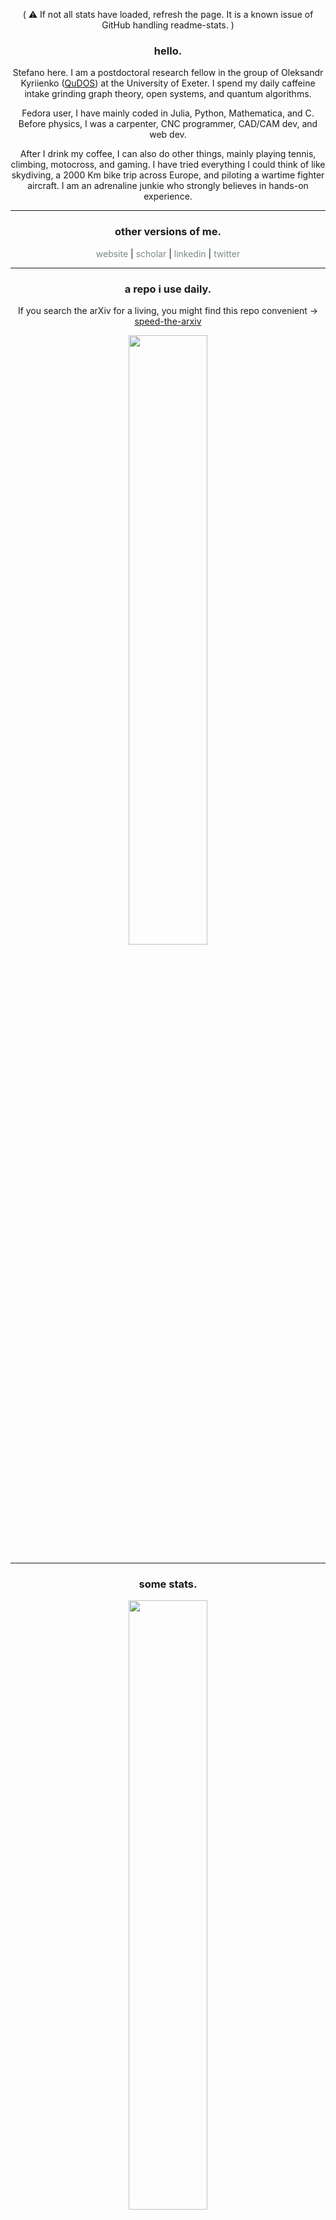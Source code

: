 <p align="center">( ⚠️ If not all stats have loaded, refresh the page. It is a known issue of GitHub handling readme-stats. )</p>
<h3 align="center">hello.</h3>
<p align="center">Stefano here. I am a postdoctoral research fellow in the group of Oleksandr Kyriienko (<a href="https://kyriienko.github.io/index.html">QuDOS</a>) at the University of Exeter. I spend my daily caffeine intake grinding graph theory, open systems, and quantum algorithms.</p>
<p align="center">Fedora user, I have mainly coded in Julia, Python, Mathematica, and C. Before physics, I was a carpenter, CNC programmer, CAD/CAM dev, and web dev.</p>
<p align="center">After I drink my coffee, I can also do other things, mainly playing tennis, climbing, motocross, and gaming. I have tried everything I could think of like skydiving, a 2000 Km bike trip across Europe, and piloting a wartime fighter aircraft. I am an adrenaline junkie who strongly believes in hands-on experience.</p>
<hr>
<h3 align="center">other versions of me.</h3>
<p align="center">
    <a style="color:#7b8a86; text-decoration:none" href="https://www.stefanoscali.xyz/">website</a> |
    <a style="color:#7b8a86; text-decoration:none" href="https://scholar.google.com/citations?user=j7dg-xwAAAAJ&hl=en">scholar</a> |
    <a style="color:#7b8a86; text-decoration:none" href="https://www.linkedin.com/in/stefano-scali/">linkedin</a> |
    <a style="color:#7b8a86; text-decoration:none" href="https://twitter.com/phystefano">twitter</a></div>
</p>
<hr>
<h3 align="center">a repo i use daily.</h3>
<p align="center">If you search the arXiv for a living, you might find this repo convenient -> <a href="https://github.com/mekise/speed-the-arxiv">speed-the-arxiv</a></p>
<p align="center"><a href="https://github.com/mekise/speed-the-arxiv"><img height="50%" width="auto" src="https://github-readme-stats-mekise.vercel.app/api/pin/?username=mekise&repo=speed-the-arxiv&show_owner=true&title_color=fff\&icon_color=f9f9f9\&text_color=9f9f9f\&bg_color=151515"/></a></p>
<hr>
<h3 align="center">some stats.</h3>
<p align="center">
    <img height="50%" width="auto" src ="https://github-readme-stats-mekise.vercel.app/api?username=mekise&show_icons=true&rank_icon=github&count_private=true&theme=transparent&hide_border=true&hide=contribs,issues,prs">
    <img height="50%" width="auto" src ="https://github-readme-stats-mekise.vercel.app/api/top-langs/?username=mekise&layout=compact&hide_border=true&theme=transparent&langs_count=6&hide=jupyter%20notebook">
    <img height="50%" width="auto" src ="https://github-readme-streak-stats.herokuapp.com?user=mekise&theme=transparent&hide_border=true">
</p>
<hr>
<h3 align="center">people passing by.</h3>
<p align="center"><img height="50%" width="auto" src="https://visitor-badge.laobi.icu/badge?page_id=mekise"/></p>
